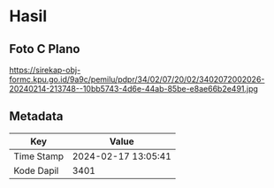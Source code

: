 # Hasil

## Foto C Plano

https://sirekap-obj-formc.kpu.go.id/9a9c/pemilu/pdpr/34/02/07/20/02/3402072002026-20240214-213748--10bb5743-4d6e-44ab-85be-e8ae66b2e491.jpg


## Metadata

| Key        | Value               |
| ---------- | ------------------- |
| Time Stamp | 2024-02-17 13:05:41 |
| Kode Dapil | 3401                |



